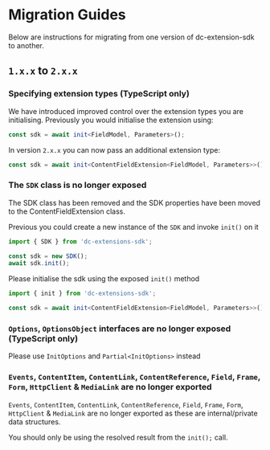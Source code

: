 # Migration Guides

Below are instructions for migrating from one version of dc-extension-sdk to another.

## `1.x.x` to `2.x.x`

### Specifying extension types (TypeScript only)

We have introduced improved control over the extension types you are initialising. Previously you would initialise the extension using:

```typescript
const sdk = await init<FieldModel, Parameters>();
```

In version `2.x.x` you can now pass an additional extension type:

```typescript
const sdk = await init<ContentFieldExtension<FieldModel, Parameters>>();
```

### The `SDK` class is no longer exposed

The SDK class has been removed and the SDK properties have been moved to the ContentFieldExtension class.

Previous you could create a new instance of the `SDK` and invoke `init()` on it

```typescript
import { SDK } from 'dc-extensions-sdk';

const sdk = new SDK();
await sdk.init();
```

Please initialise the sdk using the exposed `init()` method

```typescript
import { init } from 'dc-extensions-sdk';

const sdk = await init<ContentFieldExtension<FieldModel, Parameters>>();
```

### `Options`, `OptionsObject` interfaces are no longer exposed (TypeScript only)

Please use `InitOptions` and `Partial<InitOptions>` instead

### `Events`, `ContentItem`, `ContentLink`, `ContentReference`, `Field`, `Frame`, `Form`, `HttpClient` & `MediaLink` are no longer exported

`Events`, `ContentItem`, `ContentLink`, `ContentReference`, `Field`, `Frame`, `Form`, `HttpClient` & `MediaLink` are no longer exported as these are internal/private data structures.

You should only be using the resolved result from the `init();` call.
